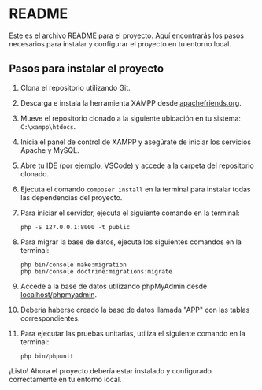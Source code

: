 
# README

Este es el archivo README para el proyecto. Aquí encontrarás los pasos necesarios para instalar y configurar el proyecto en tu entorno local.

## Pasos para instalar el proyecto

1. Clona el repositorio utilizando Git.

2. Descarga e instala la herramienta XAMPP desde [apachefriends.org](https://www.apachefriends.org/es/index.html).

3. Mueve el repositorio clonado a la siguiente ubicación en tu sistema: `C:\xampp\htdocs`.

4. Inicia el panel de control de XAMPP y asegúrate de iniciar los servicios Apache y MySQL.

5. Abre tu IDE (por ejemplo, VSCode) y accede a la carpeta del repositorio clonado.

6. Ejecuta el comando `composer install` en la terminal para instalar todas las dependencias del proyecto.

7. Para iniciar el servidor, ejecuta el siguiente comando en la terminal:

    ```
    php -S 127.0.0.1:8000 -t public
    ```

8. Para migrar la base de datos, ejecuta los siguientes comandos en la terminal:

    ```
    php bin/console make:migration
    php bin/console doctrine:migrations:migrate
    ```

9. Accede a la base de datos utilizando phpMyAdmin desde [localhost/phpmyadmin](http://localhost/phpmyadmin/index.php?route=/server/databases).

10. Debería haberse creado la base de datos llamada "APP" con las tablas correspondientes.

11. Para ejecutar las pruebas unitarias, utiliza el siguiente comando en la terminal:

    ```
    php bin/phpunit
    ```

¡Listo! Ahora el proyecto debería estar instalado y configurado correctamente en tu entorno local.
